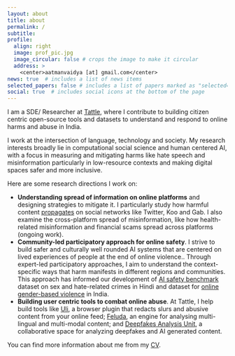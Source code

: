 ```yaml
---
layout: about
title: about
permalink: /
subtitle:
profile:
  align: right
  image: prof_pic.jpg
  image_circular: false # crops the image to make it circular
  address: >
    <center>aatmanvaidya [at] gmail.com</center>
news: true  # includes a list of news items
selected_papers: false # includes a list of papers marked as "selected={true}"
social: true  # includes social icons at the bottom of the page
---
```


I am a SDE/ Researcher at [Tattle](https://tattle.co.in/), where I contribute to building citizen centric open-source tools and datasets to understand and respond to online harms and abuse in India.

I work at the intersection of language, technology and society. My research interests broadly lie in computational social science and human centered AI, with a focus in measuring and mitigating harms like hate speech and misinformation particularly in low-resource contexts and making digital spaces safer and more inclusive.

Here are some research directions I work on:

- **Understanding spread of information on online platforms** and designing strategies to mitigate it. I particularly study how harmful content [propagates](https://aatmanvaidya.github.io/assets/papers/hate_spread_cods_comad.pdf) on social networks like Twitter, Koo and Gab. I also examine the cross-platform spread of misinformation, like how health-related misinformation and financial scams spread across platforms (ongoing work).  
- **Community-led participatory approach for online safety**. I strive to build safer and culturally well rounded AI systems that are centered on lived experiences of people at the end of online violence.. Through expert-led participatory approaches, I aim to understand the context-specific ways that harm manifests in different regions and communities. This approach has informed our development of [AI safety benchmark](https://aatmanvaidya.github.io/assets/papers/ai-safety-benchmark-dataset.pdf) dataset on sex and hate-related crimes in Hindi and dataset for [online gender-based violence](https://arxiv.org/abs/2311.09086) in India.  
- **Building user centric tools to combat online abuse**. At Tattle, I help build tools like [Uli](https://uli.tattle.co.in/), a browser plugin that redacts slurs and abusive content from your online feed; [Feluda](https://github.com/tattle-made/feluda), an engine for analysing multi-lingual and multi-modal content; and [Deepfakes Analysis Unit](https://github.com/tattle-made/dau-dashboard/), a collaborative space for analyzing deepfakes and AI generated content.

You can find more information about me from my [CV](https://aatmanvaidya.github.io/assets/cv.pdf).
